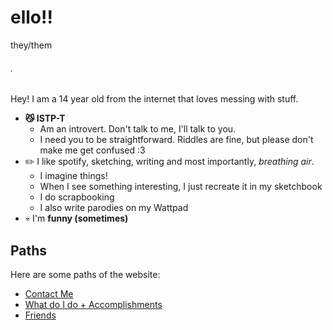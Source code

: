 # ello!!
they/them

###### .

Hey! I am a 14 year old from the internet that loves messing with stuff.
* **😼 ISTP-T**
  * Am an introvert. Don't talk to me, I'll talk to you.
  * I need you to be straightforward. Riddles are fine, but please don't make me get confused :3
* ✏️ I like spotify, sketching, writing and most importantly, _breathing air_.
  * I imagine things!
  * When I see something interesting, I just recreate it in my sketchbook
  * I do scrapbooking
  * I also write parodies on my Wattpad
* 💀 I'm **funny (sometimes)**

## Paths
Here are some paths of the website:
- [Contact Me](https://kodedkodie.github.io/contact-me)
- [What do I do + Accomplishments](https://kodedkodie.github.io/what-do-i-do)
- [Friends](https://kodedkodie.github.io/friends)


